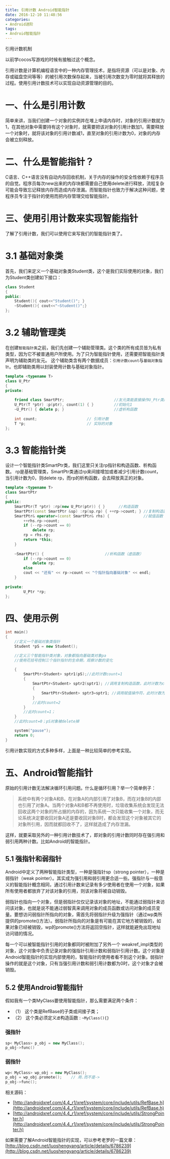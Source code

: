 ```yaml
---
title: 引用计数 Android智能指针
date: 2016-12-10 11:48:56
categories:
- Android进阶
tags:
- Android智能指针
---
```



引用计数机制

以前学cocos写游戏的时候有接触过这个概念。

引用计数是计算机编程语言中的一种内存管理技术，是指将资源（可以是对象、内存或磁盘空间等等）的被引用次数保存起来，当被引用次数变为零时就将其释放的过程。使用引用计数技术可以实现自动资源管理的目的。

<!-- more -->

# 一、什么是引用计数

简单来讲，当我们创建一个对象的实例并在堆上申请内存时，对象的引用计数就为1，在其他对象中需要持有这个对象时，就需要把该对象的引用计数加1，需要释放一个对象时，就将该对象的引用计数减1，直至对象的引用计数为0，对象的内存会被立刻释放。

# 二、什么是智能指针？

C语言、C++语言没有自动内存回收机制，关于内存的操作的安全性依赖于程序员的自觉。程序员每次new出来的内存块都需要自己使用delete进行释放，流程复杂可能会导致忘记释放内存而造成内存泄漏。而智能指针也致力于解决这种问题，使程序员专注于指针的使用而把内存管理交给智能指针。

# 三、使用引用计数来实现智能指针

了解了引用计数，我们可以使用它来写我们的智能指针类了。

# 3.1 基础对象类

首先，我们来定义一个基础对象类Student类，这个是我们实际使用的对象，我们为Student类创建如下接口：

```cpp
class Student                                       
{
public:
    Student(){ cout<<"Student()"; }
    ~Student(){ cout<<"~Student()";}
};
```

# 3.2 辅助管理类

在创建`智能指针类`之前，我们先创建一个辅助管理类。这个类的所有成员皆为私有类型，因为它不被普通用户所使用。为了只为智能指针使用，还需要把智能指针类声明为辅助类的友元。
这个辅助类含有两个数据成员：`引用计数count`与`基础对象指针`。也即辅助类用以封装使用计数与基础对象指针。

```cpp
template <typename T>
class U_Ptr                                  
{
private:
    
    friend class SmartPtr;                      //友元类能直接操作U_Ptr类成员
    U_Ptr(T *ptr) :p(ptr), count(1) { }         //初始化1
    ~U_Ptr() { delete p; }                      //虚析构函数
    
    int count;                      // 引用计数
    T *p;                           // 实际的对象                                        
};
```

# 3.3 智能指针类

设计一个智能指针类SmartPtr类，我们这里只关注rp指针和构造函数、析构函数。
rp是基础管理类，SmartPtr类通过rp来间接增加或者减少引用计数count，当引用计数为0，则delete rp，而rp的析构函数，会去释放真正的对象。

```cpp
template <typename T>
class SmartPtr
{
public:
    SmartPtr(T *ptr) :rp(new U_Ptr(ptr)) { }      //构造函数
    SmartPtr(const SmartPtr &sp) :rp(sp.rp) { ++rp->count; } //复制构造函数
    SmartPtr& operator=(const SmartPtr& rhs) {               //赋值函数
        ++rhs.rp->count;    
        if (--rp->count == 0)    
            delete rp;
        rp = rhs.rp;
        return *this;
    }
    
    ~SmartPtr() {                           //析构函数（虚函数）       
        if (--rp->count == 0)   
            delete rp;
        else 
        cout << "还有" << rp->count << "个指针指向基础对象" << endl;
    }
    
private:
        U_Ptr *rp;  
};
```

# 四、使用示例

```cpp
int main()
{
    //定义一个基础对象类指针
    Student *pS = new Student();

    //定义三个智能指针类对象，对象都指向基础类对象pa
    //使用花括号控制三个指针指针的生命期，观察计数的变化

    {
        SmartPtr<Student> sptr1(pS);//此时计数count=1
        {
            SmartPtr<Student> sptr2(sptr1); //调用复制构造函数，此时计数为count=2
            {
                SmartPtr<Student> sptr3=sptr1; //调用赋值操作符，此时计数为conut=3
            }
            //此时count=2
        }
        //此时count=1；
    }
    //此时count=0；pS对象被delete掉

    system("pause");
    return 0;
}
```

引用计数实现的方式多种多样，上面是一种比较简单的参考实现。

# 五、Android智能指针

原始的引用计数无法解决循环引用问题。什么是循环引用？举一个简单例子：

> 系统中有两个对象A和B，在对象A的内部引用了对象B，而在对象B的内部也引用了对象A。当两个对象A和B都不再使用时，垃圾收集系统会发现无法回收这两个对象的所占据的内存的，因为系统一次只能收集一个对象，而无论系统决定要收回对象A还是要收回对象B时，都会发现这个对象被其它的对象所引用，因而就都回收不了，这样就造成了内存泄漏。

这样，就要采取另外的一种引用计数技术了，即对象的引用计数同时存在强引用和弱引用两种计数。比如Android的智能指针。

## 5.1 强指针和弱指针

Android中定义了两种智能指针类型，一种是强指针sp（strong pointer），一种是弱指针（weak pointer）。其实成为强引用和弱引用更合适一些。强指针与一般意义的智能指针概念相同，通过引用计数来记录有多少使用者在使用一个对象，如果所有使用者都放弃了对该对象的引用，则该对象将被自动销毁。

弱指针也指向一个对象，但是弱指针仅仅记录该对象的地址，不能通过弱指针来访问该对象，也就是说不能通过弱智真来调用对象的成员函数或访问对象的成员变量。要想访问弱指针所指向的对象，需首先将弱指针升级为强指针（通过wp类所提供的promote()方法）。弱指针所指向的对象是有可能在其它地方被销毁的，如果对象已经被销毁，wp的promote()方法将返回空指针，这样就能避免出现地址访问错的情况。

每一个可以被智能指针引用的对象都同时被附加了另外一个 weakref_impl类型的对象，这个对象中负责记录对象的强指针引用计数和弱指针引用计数。这个对象是Android智能指针的实现内部使用的，智能指针的使用者看不到这个对象。弱指针操作的就是这个对象，只有当强引用计数和弱引用计数都为0时，这个对象才会被销毁。

## 5.2 使用Android智能指针

假如我有一个类MyClass要使用智能指针，那么需要满足两个条件：
- （1） 这个类是RefBase的子类或间接子类；
- （2） 这个类必须定义`虚`构造函数 :  `~MyClass(){}`

### 强指针
```cpp
sp< MyClass> p_obj = new MyClass(); 
p_obj->func()
```

### 弱指针
```cpp
wp< MyClass> wp_obj = new MyClass();  
p_obj = wp_obj.promote();    // 用.而不是->  
p_obj->func();
```

相关源码：
- [http://androidxref.com/4.4_r1/xref/system/core/include/utils/RefBase.h](http://androidxref.com/4.4_r1/xref/system/core/include/utils/RefBase.h)
- [http://androidxref.com/4.4_r1/xref/system/core/include/utils/StrongPointer.h](http://androidxref.com/4.4_r1/xref/system/core/include/utils/StrongPointer.h)

如果需要了解Android智能指针的实现，可以参考老罗的一篇文章：
[http://blog.csdn.net/luoshengyang/article/details/6786239](http://blog.csdn.net/luoshengyang/article/details/6786239)
